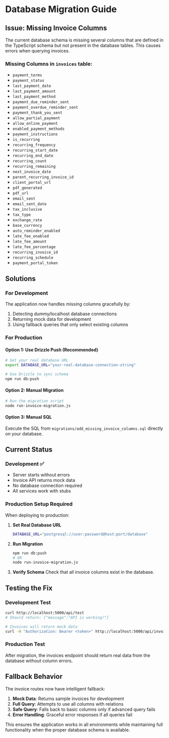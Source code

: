 # Database Migration Guide

## Issue: Missing Invoice Columns

The current database schema is missing several columns that are defined in the TypeScript schema but not present in the database tables. This causes errors when querying invoices.

### Missing Columns in `invoices` table:
- `payment_terms`
- `payment_status` 
- `last_payment_date`
- `last_payment_amount`
- `last_payment_method`
- `payment_due_reminder_sent`
- `payment_overdue_reminder_sent`
- `payment_thank_you_sent`
- `allow_partial_payment`
- `allow_online_payment`
- `enabled_payment_methods`
- `payment_instructions`
- `is_recurring`
- `recurring_frequency`
- `recurring_start_date`
- `recurring_end_date`
- `recurring_count`
- `recurring_remaining`
- `next_invoice_date`
- `parent_recurring_invoice_id`
- `client_portal_url`
- `pdf_generated`
- `pdf_url`
- `email_sent`
- `email_sent_date`
- `tax_inclusive`
- `tax_type`
- `exchange_rate`
- `base_currency`
- `auto_reminder_enabled`
- `late_fee_enabled`
- `late_fee_amount`
- `late_fee_percentage`
- `recurring_invoice_id`
- `recurring_schedule`
- `payment_portal_token`

## Solutions

### For Development
The application now handles missing columns gracefully by:
1. Detecting dummy/localhost database connections
2. Returning mock data for development
3. Using fallback queries that only select existing columns

### For Production

#### Option 1: Use Drizzle Push (Recommended)
```bash
# Set your real database URL
export DATABASE_URL="your-real-database-connection-string"

# Use Drizzle to sync schema
npm run db:push
```

#### Option 2: Manual Migration
```bash
# Run the migration script
node run-invoice-migration.js
```

#### Option 3: Manual SQL
Execute the SQL from `migrations/add_missing_invoice_columns.sql` directly on your database.

## Current Status

### Development ✅
- Server starts without errors
- Invoice API returns mock data
- No database connection required
- All services work with stubs

### Production Setup Required
When deploying to production:

1. **Set Real Database URL**
   ```bash
   DATABASE_URL="postgresql://user:password@host:port/database"
   ```

2. **Run Migration**
   ```bash
   npm run db:push
   # OR
   node run-invoice-migration.js
   ```

3. **Verify Schema**
   Check that all invoice columns exist in the database.

## Testing the Fix

### Development Test
```bash
curl http://localhost:5000/api/test
# Should return: {"message":"API is working!"}

# Invoices will return mock data
curl -H "Authorization: Bearer <token>" http://localhost:5000/api/invoices
```

### Production Test
After migration, the invoices endpoint should return real data from the database without column errors.

## Fallback Behavior

The invoice routes now have intelligent fallback:

1. **Mock Data**: Returns sample invoices for development
2. **Full Query**: Attempts to use all columns with relations
3. **Safe Query**: Falls back to basic columns only if advanced query fails
4. **Error Handling**: Graceful error responses if all queries fail

This ensures the application works in all environments while maintaining full functionality when the proper database schema is available.